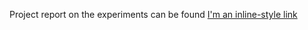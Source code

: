 Project report on the experiments can be found [I'm an inline-style link](https://drive.google.com/file/d/1hc0toeLCuCDHlqDkxcQnoD1903XLHJTr/view?usp=sharing)
